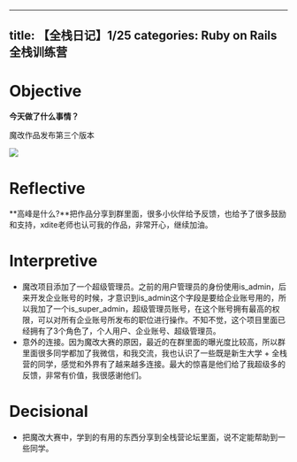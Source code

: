 
---
title: 【全栈日记】1/25
categories: Ruby on Rails全栈训练营
---

# Objective

**今天做了什么事情？**

魔改作品发布第三个版本

![][image-1]

# Reflective

**高峰是什么?**把作品分享到群里面，很多小伙伴给予反馈，也给予了很多鼓励和支持，xdite老师也认可我的作品，非常开心，继续加油。

# Interpretive

- 魔改项目添加了一个超级管理员。之前的用户管理员的身份使用is\_admin，后来开发企业账号的时候，才意识到is\_admin这个字段是要给企业账号用的，所以我加了一个is\_super\_admin，超级管理员账号，在这个账号拥有最高的权限，可以对所有企业账号所发布的职位进行操作。不知不觉，这个项目里面已经拥有了3个角色了，个人用户、企业账号、超级管理员。
- 意外的连接。因为魔改大赛的原因，最近的在群里面的曝光度比较高，所以群里面很多同学都加了我微信，和我交流，我也认识了一些既是新生大学 + 全栈营的同学，感觉和外界有了越来越多连接。最大的惊喜是他们给了我超级多的反馈，非常有价值，我很感谢他们。

# Decisional

- 把魔改大赛中，学到的有用的东西分享到全栈营论坛里面，说不定能帮助到一些同学。

[image-1]:	http://oggx6lf7f.bkt.clouddn.com/0cm1v.png